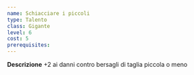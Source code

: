 ```yaml
---
name: Schiacciare i piccoli
type: Talento
class: Gigante
level: 6
cost: 5
prerequisites: 
---
```


**Descrizione**
+2 ai danni contro bersagli di taglia piccola o meno